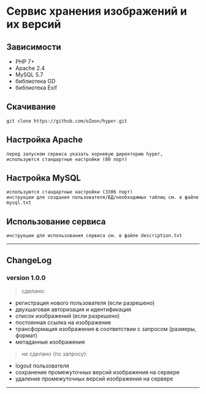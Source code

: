 # Cервис хранения изображений и их версий


## Зависимости

* PHP 7+
* Apache 2.4
* MySQL 5.7
* библиотека GD
* библиотека Exif


## Скачивание

```
git clone https://github.com/oZoon/hyper.git
```


## Настройка Apache

```
перед запуском сервиса указать корневую директорию hyper,
используются стандартные настройки (80 порт)
```


## Настройка MySQL

```
используются стандартные настройки (3306 порт)
инструкции для создания пользователя/БД/необходимых таблиц см. в файле mysql.txt
```


## Использование сервиса

```
инструкции для использования сервиса см. в файле description.txt
```


---

## ChangeLog

### version 1.0.0

> сделано:
- регистрация нового пользователя (если разрешено)
- двухшаговая авторизация и идентификация
- список изображений (если разрешено)
- постоянная ссылка на изображение
- трансформация изображения в соответствии с запросом (размеры, формат)
- метаданные изображения

> не сделано (по запросу):
- logout пользователя
- сохранение промежуточных версий изображения на сервере
- удаление промежуточных версий изображения на сервере

---
